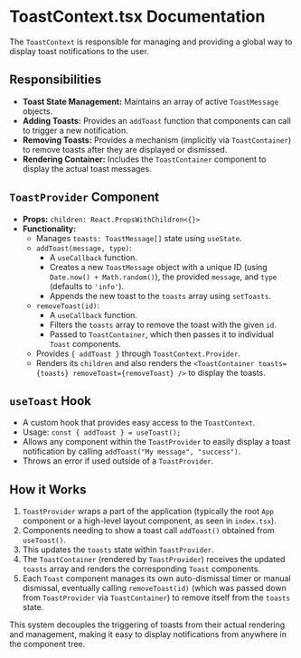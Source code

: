 
# ToastContext.tsx Documentation

The `ToastContext` is responsible for managing and providing a global way to display toast notifications to the user.

## Responsibilities

*   **Toast State Management:** Maintains an array of active `ToastMessage` objects.
*   **Adding Toasts:** Provides an `addToast` function that components can call to trigger a new notification.
*   **Removing Toasts:** Provides a mechanism (implicitly via `ToastContainer`) to remove toasts after they are displayed or dismissed.
*   **Rendering Container:** Includes the `ToastContainer` component to display the actual toast messages.

## `ToastProvider` Component

*   **Props:** `children: React.PropsWithChildren<{}>`
*   **Functionality:**
    *   Manages `toasts: ToastMessage[]` state using `useState`.
    *   `addToast(message, type)`:
        *   A `useCallback` function.
        *   Creates a new `ToastMessage` object with a unique ID (using `Date.now() + Math.random()`), the provided `message`, and `type` (defaults to `'info'`).
        *   Appends the new toast to the `toasts` array using `setToasts`.
    *   `removeToast(id)`:
        *   A `useCallback` function.
        *   Filters the `toasts` array to remove the toast with the given `id`.
        *   Passed to `ToastContainer`, which then passes it to individual `Toast` components.
    *   Provides `{ addToast }` through `ToastContext.Provider`.
    *   Renders its `children` and also renders the `<ToastContainer toasts={toasts} removeToast={removeToast} />` to display the toasts.

## `useToast` Hook

*   A custom hook that provides easy access to the `ToastContext`.
*   Usage: `const { addToast } = useToast();`
*   Allows any component within the `ToastProvider` to easily display a toast notification by calling `addToast("My message", "success")`.
*   Throws an error if used outside of a `ToastProvider`.

## How it Works

1.  `ToastProvider` wraps a part of the application (typically the root `App` component or a high-level layout component, as seen in `index.tsx`).
2.  Components needing to show a toast call `addToast()` obtained from `useToast()`.
3.  This updates the `toasts` state within `ToastProvider`.
4.  The `ToastContainer` (rendered by `ToastProvider`) receives the updated `toasts` array and renders the corresponding `Toast` components.
5.  Each `Toast` component manages its own auto-dismissal timer or manual dismissal, eventually calling `removeToast(id)` (which was passed down from `ToastProvider` via `ToastContainer`) to remove itself from the `toasts` state.

This system decouples the triggering of toasts from their actual rendering and management, making it easy to display notifications from anywhere in the component tree.

